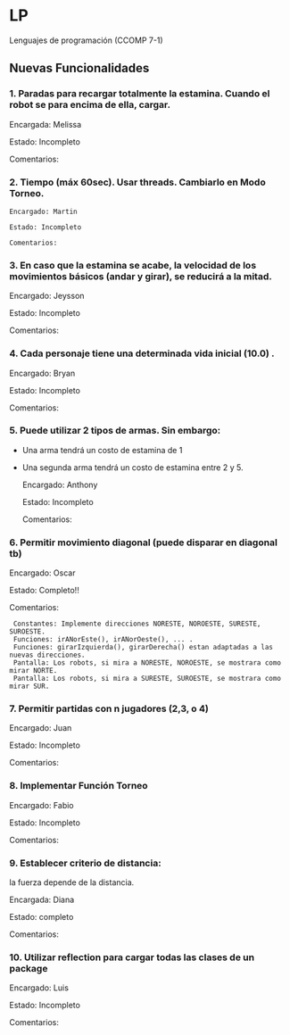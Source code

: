# LP
Lenguajes de programación (CCOMP 7-1)

## Nuevas Funcionalidades

### 1. Paradas para recargar totalmente la estamina. Cuando el robot se para encima de ella, cargar.

   Encargada: Melissa
   
   Estado: Incompleto
   
   Comentarios:
   

### 2. Tiempo (máx 60sec). Usar threads. Cambiarlo en Modo Torneo.

    Encargado: Martin
    
    Estado: Incompleto
    
    Comentarios:
    
    
### 3. En caso que la estamina se acabe, la velocidad de los movimientos básicos (andar y girar), se reducirá a la mitad.
   
   Encargado: Jeysson
   
   Estado: Incompleto
   
   Comentarios:
   
   
### 4. Cada personaje tiene una determinada vida inicial (10.0) .

   Encargado: Bryan
   
   Estado: Incompleto
   
   Comentarios:
   
   
### 5. Puede utilizar 2 tipos de armas. Sin embargo:

* Una arma tendrá un costo de estamina de 1
* Una segunda arma tendrá un costo de estamina entre 2 y 5.


   Encargado: Anthony
   
   Estado: Incompleto
   
   Comentarios:
   
   
### 6. Permitir movimiento diagonal (puede disparar en diagonal tb)

   Encargado: Oscar
   
   Estado: Completo!!
   
   Comentarios: 
       
     Constantes: Implemente direcciones NORESTE, NOROESTE, SURESTE, SUROESTE.
     Funciones: irANorEste(), irANorOeste(), ... .
     Funciones: girarIzquierda(), girarDerecha() estan adaptadas a las nuevas direcciones.
     Pantalla: Los robots, si mira a NORESTE, NOROESTE, se mostrara como mirar NORTE.
     Pantalla: Los robots, si mira a SURESTE, SUROESTE, se mostrara como mirar SUR.
    
     
     
### 7. Permitir partidas con n jugadores (2,3, o 4)

   Encargado: Juan
   
   Estado: Incompleto
   
   Comentarios:
   
   
### 8. Implementar Función Torneo

   Encargado: Fabio
   
   Estado: Incompleto
   
   Comentarios:
   
   
### 9. Establecer criterio de distancia:

la fuerza depende de la distancia.

   Encargada: Diana 
   
   Estado: completo
   
   Comentarios:
   
### 10. Utilizar reflection para cargar todas las clases de un package

   Encargado: Luis 
   
   Estado: Incompleto
   
   Comentarios:
